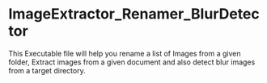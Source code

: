 # ImageExtractor_Renamer_BlurDetector
This Executable file will help you rename a list of Images from a given folder, Extract images from a given document and also detect blur images from a target directory.

